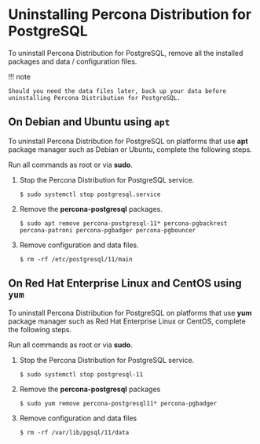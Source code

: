 # Uninstalling Percona Distribution for PostgreSQL

To uninstall Percona Distribution for PostgreSQL, remove all the installed packages and data / configuration files.

!!! note

    Should you need the data files later, back up your data before uninstalling Percona Distribution for PostgreSQL.

## On Debian and Ubuntu using `apt`

To uninstall Percona Distribution for PostgreSQL on platforms that use **apt** package manager such as Debian
or Ubuntu, complete the following steps.

Run all commands as root or via **sudo**.


1. Stop the Percona Distribution for PostgreSQL service.

    ```
    $ sudo systemctl stop postgresql.service
    ```


2. Remove the **percona-postgresql** packages.

    ```
    $ sudo apt remove percona-postgresql-11* percona-pgbackrest percona-patroni percona-pgbadger percona-pgbouncer
    ```


3. Remove configuration and data files.

    ```
    $ rm -rf /etc/postgresql/11/main
    ```

## On Red Hat Enterprise Linux and CentOS using `yum`

To uninstall Percona Distribution for PostgreSQL on platforms that use **yum** package manager such as
Red Hat Enterprise Linux or CentOS, complete the following steps.

Run all commands as root or via **sudo**.


1. Stop the Percona Distribution for PostgreSQL service.

    ```
    $ sudo systemctl stop postgresql-11
    ```


2. Remove the **percona-postgresql** packages

    ```
    $ sudo yum remove percona-postgresql11* percona-pgbadger
    ```


3. Remove configuration and data files

    ```
    $ rm -rf /var/lib/pgsql/11/data
    ```

